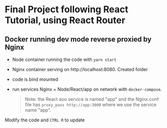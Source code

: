 # Final Project following React Tutorial, using React Router

## Docker running **dev mode** reverse proxied by Nginx

- Node container running the code with `yarn start`

- Nginx container serving on http://localhost:8080. Created folder

- code is bind mounted

- run services Nginx + Node/React/app on network with `docker-compose`.
  > Note: the React aoo service is named "app" and the Nginx.conf file has `proxy_pass http://app:3000` where we use the service name "app".

Modify the code and <code>CTRL R</code> to update

